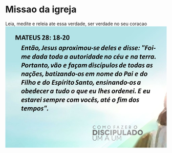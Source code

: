 # Missao da igreja 

Leia, medite e releia ate essa verdade, ser verdade no seu coracao
[![A missao da igreja!](verse.jpg)](https://www.bibliaonline.com.br/nvi/mt/28/18-20)

